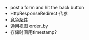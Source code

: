 - post a form and hit the back button
- HttpResponseRedirect 传参
- [竞争条件](https://docs.djangoproject.com/zh-hans/2.1/ref/models/expressions/#avoiding-race-conditions-using-f)
- 通用视图 order_by
- 存储时间用timestamp?
